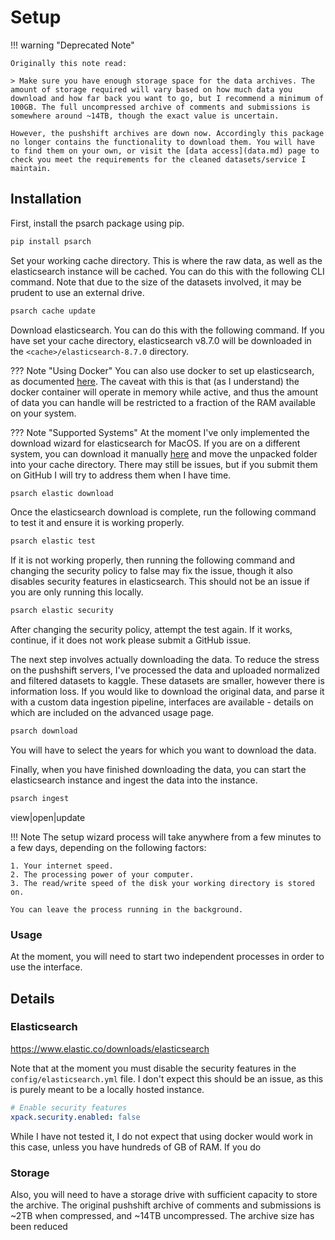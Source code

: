 # Setup

!!! warning "Deprecated Note"

    Originally this note read:

    > Make sure you have enough storage space for the data archives. The amount of storage required will vary based on how much data you download and how far back you want to go, but I recommend a minimum of 100GB. The full uncompressed archive of comments and submissions is somewhere around ~14TB, though the exact value is uncertain.

    However, the pushshift archives are down now. Accordingly this package no longer contains the functionality to download them. You will have to find them on your own, or visit the [data access](data.md) page to check you meet the requirements for the cleaned datasets/service I maintain.



## Installation

First, install the psarch package using pip.

```bash
pip install psarch
```

Set your working cache directory. This is where the raw data, as well as the elasticsearch instance will be cached. You can do this with the following CLI command. Note that due to the size of the datasets involved, it may be prudent to use an external drive.

```bash
psarch cache update
```

Download elasticsearch. You can do this with the following command. If you have set your cache directory, elasticsearch v8.7.0 will be downloaded in the `<cache>/elasticsearch-8.7.0` directory.

??? Note "Using Docker"
    You can also use docker to set up elasticsearch, as documented [here](https://dylancastillo.co/elasticsearch-python/). The caveat with this is that (as I understand) the docker container will operate in memory while active, and thus the amount of data you can handle will be restricted to a fraction of the RAM available on your system.

??? Note "Supported Systems"
    At the moment I've only implemented the download wizard for elasticsearch for MacOS. If you are on a different system, you can download it manually [here](https://www.elastic.co/downloads/elasticsearch) and move the unpacked folder into your cache directory. There may still be issues, but if you submit them on GitHub I will try to address them when I have time.

```bash
psarch elastic download
```

Once the elasticsearch download is complete, run the following command to test it and ensure it is working properly.

```bash
psarch elastic test
```

If it is not working properly, then running the following command and changing the security policy to false may fix the issue, though it also disables security features in elasticsearch. This should not be an issue if you are only running this locally.

```bash
psarch elastic security
```

After changing the security policy, attempt the test again. If it works, continue, if it does not work please submit a GitHub issue.

The next step involves actually downloading the data. To reduce the stress on the pushshift servers, I've processed the data and uploaded normalized and filtered datasets to kaggle. These datasets are smaller, however there is information loss. If you would like to download the original data, and parse it with a custom data ingestion pipeline, interfaces are available - details on which are included on the advanced usage page.

```bash
psarch download
```

You will have to select the years for which you want to download the data.


Finally, when you have finished downloading the data, you can start the elasticsearch instance and ingest the data into the instance.

```bash
psarch ingest
```







view|open|update



!!! Note
    The setup wizard process will take anywhere from a few minutes to a few days, depending on the following factors:

    1. Your internet speed.
    2. The processing power of your computer.
    3. The read/write speed of the disk your working directory is stored on.

    You can leave the process running in the background.


### Usage

At the moment, you will need to start two independent processes in order to use the interface.


## Details

### Elasticsearch



https://www.elastic.co/downloads/elasticsearch

Note that at the moment you must disable the security features in the `config/elasticsearch.yml` file. I don't expect this should be an issue, as this is purely meant to be a locally hosted instance.

```yaml
# Enable security features
xpack.security.enabled: false
```

While I have not tested it, I do not expect that using docker would work in this case, unless you have hundreds of GB of RAM. If you do

### Storage


Also, you will need to have a storage drive with sufficient capacity to store the archive. The original pushshift archive of comments and submissions is ~2TB when compressed, and ~14TB uncompressed. The archive size has been reduced


